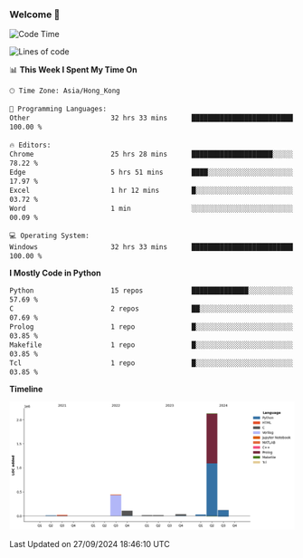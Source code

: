 ### Welcome 👋

<!--START_SECTION:waka-->
![Code Time](http://img.shields.io/badge/Code%20Time-757%20hrs%2022%20mins-blue)

![Lines of code](https://img.shields.io/badge/From%20Hello%20World%20I%27ve%20Written-2.9%20million%20lines%20of%20code-blue)

📊 **This Week I Spent My Time On** 

```text
🕑︎ Time Zone: Asia/Hong_Kong

💬 Programming Languages: 
Other                    32 hrs 33 mins      █████████████████████████   100.00 % 

🔥 Editors: 
Chrome                   25 hrs 28 mins      ████████████████████░░░░░   78.22 % 
Edge                     5 hrs 51 mins       ████░░░░░░░░░░░░░░░░░░░░░   17.97 % 
Excel                    1 hr 12 mins        █░░░░░░░░░░░░░░░░░░░░░░░░   03.72 % 
Word                     1 min               ░░░░░░░░░░░░░░░░░░░░░░░░░   00.09 % 

💻 Operating System: 
Windows                  32 hrs 33 mins      █████████████████████████   100.00 % 
```

**I Mostly Code in Python** 

```text
Python                   15 repos            ██████████████░░░░░░░░░░░   57.69 % 
C                        2 repos             ██░░░░░░░░░░░░░░░░░░░░░░░   07.69 % 
Prolog                   1 repo              █░░░░░░░░░░░░░░░░░░░░░░░░   03.85 % 
Makefile                 1 repo              █░░░░░░░░░░░░░░░░░░░░░░░░   03.85 % 
Tcl                      1 repo              █░░░░░░░░░░░░░░░░░░░░░░░░   03.85 % 
```



**Timeline**

![Lines of Code chart](https://raw.githubusercontent.com/xhj2501/xhj2501/main/assets/bar_graph.png)


 Last Updated on 27/09/2024 18:46:10 UTC
<!--END_SECTION:waka-->

